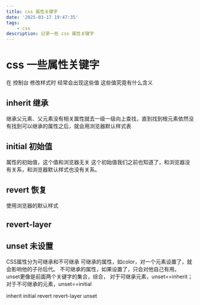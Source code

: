 ```yaml
---
title: css 属性关键字
date: '2025-03-17 19:47:35'
tags:
    - css
description: 记录一些 css 属性关键字
---
```


# css 一些属性关键字

在 控制台 修改样式时 经常会出现这些值 这些值究竟有什么含义

## inherit 继承
继承父元素、父元素没有相关属性就去一级一级向上查找，直到找到根元素依然没有找到可以继承的属性之后，就会用浏览器默认样式表

## initial 初始值

属性的初始值，这个值和浏览器无关
这个初始值我们之前也知道了，和浏览器没有关系，和浏览器默认样式也没有关系。



## revert 恢复

使用浏览器的默认样式

## revert-layer

## unset 未设置

CSS属性分为可继承和不可继承
可继承的属性，如color，对一个元素设置了，就会影响他的子孙后代。
不可继承的属性，如果设置了，只会对他自己有用。
unset更像是前面两个关键字的集合，综合，
对于可继承元素，unset==inherit；
对于不可继承的元素，unset==initial



inherit initial revert revert-layer unset